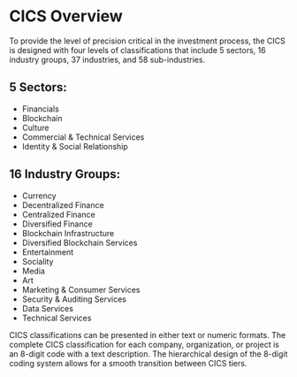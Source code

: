 # CICS Overview

To provide the level of precision critical in the investment process, the CICS is designed with four levels of classifications that include 5 sectors, 16 industry groups, 37 industries, and 58 sub-industries.

## 5 Sectors:

* Financials
* Blockchain
* Culture
* Commercial & Technical Services
* Identity & Social Relationship

## 16 Industry Groups:

* Currency
* Decentralized Finance
* Centralized Finance
* Diversified Finance
* Blockchain Infrastructure
* Diversified Blockchain Services
* Entertainment
* Sociality
* Media
* Art
* Marketing & Consumer Services
* Security & Auditing Services
* Data Services
* Technical Services

CICS classifications can be presented in either text or numeric formats. The complete CICS classification for each company, organization, or project is an 8-digit code with a text description. The hierarchical design of the 8-digit coding system allows for a smooth transition between CICS tiers.
